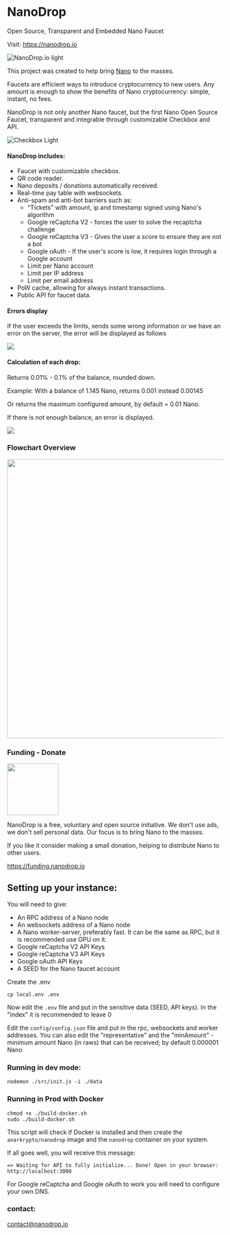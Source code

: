 # NanoDrop
Open Source, Transparent and Embedded Nano Faucet

Visit: https://nanodrop.io

![NanoDrop.io light](https://i.ibb.co/s1xCJ3x/nanodrop.png)

This project was created to help bring <a href="https://nano.org">Nano</a> to the masses.

Faucets are efficient ways to introduce cryptocurrency to new users.
Any amount is enough to show the benefits of Nano cryptocurrency: simple, instant, no fees.

NanoDrop is not only another Nano faucet, but the first Nano Open Source Faucet, transparent and integrable through customizable Checkbox and API.

![Checkbox Light](https://i.ibb.co/CWKFCHS/output.gif)


#### NanoDrop includes:

- Faucet with customizable checkbox.
- QR code reader.
- Nano deposits / donations automatically received.
- Real-time pay table with websockets.
- Anti-spam and anti-bot barriers such as:
    - "Tickets" with amount, ip and timestamp signed using Nano's algorithm
    - Google reCaptcha V2 - forces the user to solve the recaptcha challenge
    - Google reCaptcha V3 - Gives the user a score to ensure they are not a bot
    - Google oAuth - If the user's score is low, it requires login through a Google account
    - Limit per Nano account
    - Limit per IP address 
    - Limit per email address
- PoW cache, allowing for always instant transactions.
- Public API for faucet data.

#### Errors display

If the user exceeds the limits, sends some wrong information or we have an error on the server, the error will be displayed as follows

<img src="https://i.ibb.co/nR6hHkM/nanodrop-error-limit-reached-ip.png">

#### Calculation of each drop:

Returns 0.01% - 0.1% of the balance, rounded down.

Example: With a balance of 1.145 Nano, returns 0.001 instead 0.00145

Or returns the maximum configured amount, by default = 0.01 Nano.

If there is not enough balance, an error is displayed.

<img src="https://i.ibb.co/VMnhZbL/nanodrop-no-funds-error.png">

### Flowchart Overview

<img src="https://i.ibb.co/YLn4yD1/diagrama.png" width="650px">


### Funding - Donate

<a href="https://funding.nanodrop.io">
  <img src="https://nanodrop.io/assets/donate.png" width="120px">
</a>

NanoDrop is a free, voluntary and open source initiative.
We don't use ads, we don't sell personal data.
Our focus is to bring Nano to the masses.

If you like it consider making a small donation, helping to distribute Nano to other users.

https://funding.nanodrop.io

## Setting up your instance:

You will need to give:

- An RPC address of a Nano node
- An websockets address of a Nano node
- A Nano worker-server, preferably fast. It can be the same as RPC, but it is recommended use GPU on it.
- Google reCaptcha V2 API Keys
- Google reCaptcha V3 API Keys
- Google oAuth API Keys
- A SEED for the Nano faucet account

Create the .env
```console
cp local.env .env
```

Now edit the ```.env``` file and put in the sensitive data (SEED, API keys). In the "index" it is recommended to leave 0

Edit the ```config/config.json``` file and put in the rpc, websockets and worker addresses. You can also edit the "representative" and the "minAmount" - minimum amount Nano (in raws) that can be received; by default 0.000001 Nano

### Running in dev mode:

```console
nodemon ./src/init.js -i ./data
```

### Running in Prod with Docker

```console
chmod +x ./build-docker.sh
sudo ./build-docker.sh
```

This script will check if Docker is installed and then create the ```anarkrypto/nanodrop``` image and the ```nanodrop``` container on your system.

If all goes well, you will receive this message:

```console
=> Waiting for API to fully initialize... Done! Open in your browser: http://localhost:3000
```

For Google reCaptcha and Google oAuth to work you will need to configure your own DNS.

### contact:

contact@nanodrop.io

